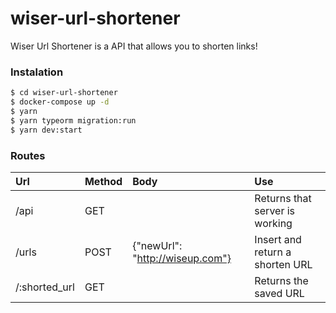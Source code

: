 # wiser-url-shortener

Wiser Url Shortener is a API that allows you to shorten links!

### Instalation

```sh
$ cd wiser-url-shortener
$ docker-compose up -d
$ yarn
$ yarn typeorm migration:run
$ yarn dev:start
```

### Routes
| Url           | Method  | Body |Use |
| :------------ |:--------| :----------------------------------------------- |:-------------------------------|
| /api          | GET     | | Returns that server is working |
| /urls         | POST    | {"newUrl": "http://wiseup.com"} | Insert and return a shorten URL|
| /:shorted_url | GET     | | Returns the saved URL          |
